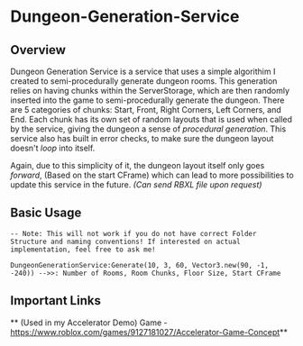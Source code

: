 # Dungeon-Generation-Service

## Overview
Dungeon Generation Service is a service that uses a simple algorithim I created to semi-procedurally generate dungeon rooms. This generation relies on having chunks within the ServerStorage, which are then randomly inserted into the game to semi-procedurally generate the dungeon. There are 5 categories of chunks: Start, Front, Right Corners, Left Corners, and End. Each chunk has its own set of random layouts that is used when called by the service, giving the dungeon a sense of *procedural generation*. This service also has built in error checks, to make sure the dungeon layout doesn't *loop* into itself. 

Again, due to this simplicity of it, the dungeon layout itself only goes *forward*, (Based on the start CFrame) which can lead to more possibilities to update this service in the future. *(Can send RBXL file upon request)*

## Basic Usage
```
-- Note: This will not work if you do not have correct Folder Structure and naming conventions! If interested on actual implementation, feel free to ask me!

DungeonGenerationService:Generate(10, 3, 60, Vector3.new(90, -1, -240)) -->>: Number of Rooms, Room Chunks, Floor Size, Start CFrame
```

## Important Links
** (Used in my Accelerator Demo) Game - https://www.roblox.com/games/9127181027/Accelerator-Game-Concept**
